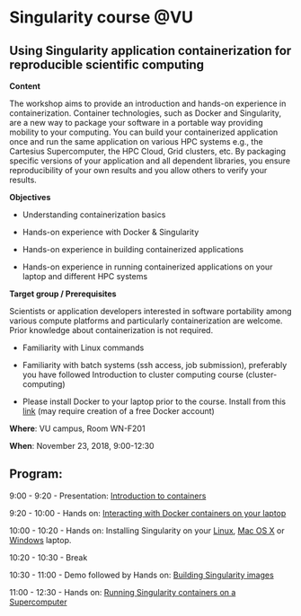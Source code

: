 # Singularity course @VU

## Using Singularity application containerization for reproducible scientific computing

**Content**

The workshop aims to provide an introduction and hands-on experience in containerization. Container technologies, such as Docker and Singularity, are a new way to package your software in a portable way providing mobility to your computing. You can build your containerized application once and run the same application on various HPC systems e.g., the Cartesius Supercomputer, the HPC Cloud, Grid clusters, etc. By packaging specific versions of your application and all dependent libraries, you ensure reproducibility of your own results and you allow others to verify your results.

**Objectives**

 - Understanding containerization basics
 
 - Hands-on experience with Docker & Singularity
 
 - Hands-on experience in building containerized applications
 
 - Hands-on experience in running containerized applications on your laptop and different HPC systems

**Target group / Prerequisites**

Scientists or application developers interested in software portability among various compute platforms and particularly containerization are welcome. Prior knowledge about containerization is not required.

  - Familiarity with Linux commands
  
  - Familiarity with batch systems (ssh access, job submission), preferably you have followed Introduction to cluster computing course (cluster-computing)
  
  - Please install Docker to your laptop prior to the course. Install from this [link](https://store.docker.com/search?offering=community&type=edition) (may require creation of a free Docker account)

**Where**: VU campus, Room WN-F201 

**When**: November 23, 2018, 9:00-12:30

Program:
--------
9:00 - 9:20  -  Presentation: [Introduction to containers](https://github.com/sara-nl/singularity-course/blob/master/singularity-vu-23-11-18.pdf)

9:20 - 10:00   -  Hands on: [Interacting with Docker containers on your laptop](https://github.com/sara-nl/singularity-course/blob/master/run-docker.md)

10:00 - 10:20  -  Hands on: Installing Singularity on your [Linux](https://github.com/sara-nl/singularity-course/blob/master/singularity_install_linux.md), [Mac OS X](https://github.com/sara-nl/singularity-course/blob/master/singularity_install_mac_osx.md) or [Windows](https://github.com/sara-nl/singularity-course/blob/master/singularity_install_windows.md) laptop.

10:20 - 10:30  - Break

10:30 - 11:00  -  Demo followed by Hands on: [Building Singularity images](https://github.com/sara-nl/singularity-course/blob/master/build-singularity-image.md)  

11:00 - 12:30  -  Hands on: [Running Singularity containers on a Supercomputer](https://github.com/sara-nl/singularity-course/blob/master/run-singularity-cartesius.md)
